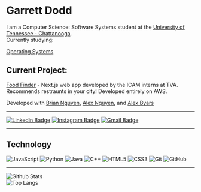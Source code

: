 # Garrett Dodd  

I am a Computer Science: Software Systems student at the [University of Tennessee - Chattanooga](https://www.utc.edu).  
Currently studying:  

[Operating Systems](https://github.com/gdodd1/CPSC-2800)  

## Current Project:

[Food Finder](https://github.com/gdodd1/FoodFinder) - Next.js web app developed by the ICAM interns at TVA. Recommends restraunts in your city! Developed entirely on AWS.  
  
Developed with [Brian Nguyen](https://github.com/the-brain711), [Alex Nguyen](https://github.com/bolophil), and [Alex Byars](https://github.com/Byars98)
  
***
[![Linkedin Badge](https://img.shields.io/badge/-garrettdodd1-blue?style=flat-square&logo=Linkedin&logoColor=white&link=https://www.linkedin.com/in/garrett-dodd/)](https://www.linkedin.com/in/garrett-dodd/)
[![Instagram Badge](https://img.shields.io/badge/-garrettdodd1-purple?style=flat-square&logo=instagram&logoColor=white&link=https://instagram.com/garrettdodd1/)](https://instagram.com/garrettdodd1)
[![Gmail Badge](https://img.shields.io/badge/-garrettdodd03@gmail.com-c14438?style=flat-square&logo=Gmail&logoColor=white&link=mailto:garrettdodd03@gmail.com)](mailto:garrettdodd03@gmail.com)
***

## Technology

![JavaScript](https://img.shields.io/badge/-JavaScript-black?style=flat-square&logo=javascript)
![Python](https://img.shields.io/badge/-Python-black?style=flat-square&logo=Python)
![Java](https://img.shields.io/badge/-java-E34A86?style=flat-square&logo=java)
![C++](https://img.shields.io/badge/-C++-00599C?style=flat-square&logo=c)
![HTML5](https://img.shields.io/badge/-HTML5-E34F26?style=flat-square&logo=html5&logoColor=white)
![CSS3](https://img.shields.io/badge/-CSS3-1572B6?style=flat-square&logo=css3)
![Git](https://img.shields.io/badge/-Git-black?style=flat-square&logo=git)
![GitHub](https://img.shields.io/badge/-GitHub-181717?style=flat-square&logo=github)  
***
![Github Stats](https://github-readme-stats.vercel.app/api?username=gdodd1&count_private=true&show_icons=true&include_all_commits=true)  
![Top Langs](https://github-readme-stats.vercel.app/api/top-langs/?username=gdodd1&hide=TeX&layout=compact)
